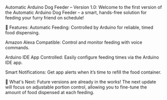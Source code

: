 Automatic Arduino Dog Feeder – Version 1.0:
Welcome to the first version of the Automatic Arduino Dog Feeder – a smart, hands-free solution for feeding your furry friend on schedule!

🚀 Features:
Automatic Feeding: Controlled by Arduino for reliable, timed food dispensing.

Amazon Alexa Compatible: Control and monitor feeding with voice commands.

Arduino IDE App Controlled: Easily configure feeding times via the Arduino IDE app.

Smart Notifications: Get app alerts when it’s time to refill the food container.

🔧 What's Next:
Future versions are already in the works! The next update will focus on adjustable portion control, allowing you to fine-tune the amount of food dispensed at each feeding.
